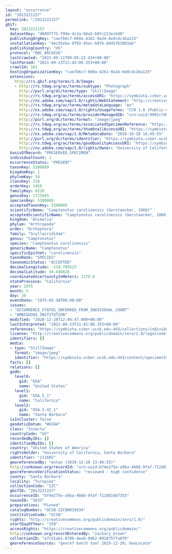 ```yaml
---
layout: "occurrence"
id: "2013221157"
permalink: "/2013221157"
gbif:
  key: 2013221157
  datasetKey: "d6097f75-f99e-4c2a-b8a5-b0fc213ecbd0"
  publishingOrgKey: "cae7b6c7-669a-4261-9a34-6e8cdc16a125"
  installationKey: "4ec55ebe-9f92-45ec-b076-dd45f61003ab"
  publishingCountry: "US"
  protocol: "DWC_ARCHIVE"
  lastCrawled: "2021-09-11T09:05:22.434+00:00"
  lastParsed: "2021-09-23T21:42:00.353+00:00"
  crawlId: 161
  hostingOrganizationKey: "cae7b6c7-669a-4261-9a34-6e8cdc16a125"
  extensions:
    http://rs.gbif.org/terms/1.0/Image:
    - http://rs.tdwg.org/ac/terms/subtype: "Photograph"
      http://purl.org/dc/terms/type: "StillImage"
      http://rs.tdwg.org/ac/terms/accessURI: "https://symbiota.ccber.ucsb.edu:443/content/specimenImages/UCSB_IZC/UCSB-IZC00015/UCSB-IZC00015834_lg.jpg"
      http://ns.adobe.com/xap/1.0/rights/WebStatement: "http://creativecommons.org/publicdomain/zero/1.0/"
      http://rs.tdwg.org/ac/terms/metadataLanguage: "en"
      http://ns.adobe.com/xap/1.0/rights/UsageTerms: "CC0 1.0 (Public-domain)"
      http://rs.tdwg.org/ac/terms/providerManagedID: "urn:uuid:9902c7d9-50a3-477c-bf7f-4307d4affa9c"
      http://purl.org/dc/terms/format: "image/jpeg"
      http://rs.tdwg.org/ac/terms/associatedSpecimenReference: "https://symbiota.ccber.ucsb.edu:443/collections/individual/index.php?occid=111605"
      http://rs.tdwg.org/ac/terms/thumbnailAccessURI: "https://symbiota.ccber.ucsb.edu:443/content/specimenImages/UCSB_IZC/UCSB-IZC00015/UCSB-IZC00015834_tn.jpg"
      http://ns.adobe.com/xap/1.0/MetadataDate: "2018-10-10 16:49:55"
      http://purl.org/dc/terms/identifier: "https://symbiota.ccber.ucsb.edu:443/content/specimenImages/UCSB_IZC/UCSB-IZC00015/UCSB-IZC00015834_lg.jpg"
      http://rs.tdwg.org/ac/terms/goodQualityAccessURI: "https://symbiota.ccber.ucsb.edu:443/content/specimenImages/UCSB_IZC/UCSB-IZC00015/UCSB-IZC00015834.jpg"
      http://ns.adobe.com/xap/1.0/rights/Owner: "University of California, Santa Barbara"
  basisOfRecord: "PRESERVED_SPECIMEN"
  individualCount: 1
  occurrenceStatus: "PRESENT"
  taxonKey: 5100889
  kingdomKey: 1
  phylumKey: 54
  classKey: 216
  orderKey: 1458
  familyKey: 8220
  genusKey: 1725845
  speciesKey: 5100889
  acceptedTaxonKey: 5100889
  scientificName: "Camptonotus carolinensis (Gerstaecker, 1860)"
  acceptedScientificName: "Camptonotus carolinensis (Gerstaecker, 1860)"
  kingdom: "Animalia"
  phylum: "Arthropoda"
  order: "Orthoptera"
  family: "Gryllacrididae"
  genus: "Camptonotus"
  species: "Camptonotus carolinensis"
  genericName: "Camptonotus"
  specificEpithet: "carolinensis"
  taxonRank: "SPECIES"
  taxonomicStatus: "ACCEPTED"
  decimalLongitude: -119.789523
  decimalLatitude: 34.440826
  coordinateUncertaintyInMeters: 1179.0
  stateProvince: "California"
  year: 1975
  month: 5
  day: 30
  eventDate: "1975-05-30T00:00:00"
  issues:
  - "OCCURRENCE_STATUS_INFERRED_FROM_INDIVIDUAL_COUNT"
  - "AMBIGUOUS_INSTITUTION"
  modified: "2020-12-28T12:48:47.000+00:00"
  lastInterpreted: "2021-09-23T21:42:00.353+00:00"
  references: "https://symbiota.ccber.ucsb.edu:443/collections/individual/index.php?occid=111605"
  license: "http://creativecommons.org/publicdomain/zero/1.0/legalcode"
  identifiers: []
  media:
  - type: "StillImage"
    format: "image/jpeg"
    identifier: "https://symbiota.ccber.ucsb.edu:443/content/specimenImages/UCSB_IZC/UCSB-IZC00015/UCSB-IZC00015834_lg.jpg"
  facts: []
  relations: []
  gadm:
    level0:
      gid: "USA"
      name: "United States"
    level1:
      gid: "USA.5_1"
      name: "California"
    level2:
      gid: "USA.5.42_1"
      name: "Santa Barbara"
  isInCluster: false
  geodeticDatum: "WGS84"
  class: "Insecta"
  countryCode: "US"
  recordedByIDs: []
  identifiedByIDs: []
  country: "United States of America"
  rightsHolder: "University of California, Santa Barbara"
  identifier: "111605"
  georeferencedBy: "entan (2019-12-20 13:46:33)"
  http://unknown.org/recordId: "urn:uuid:bf4e275e-a9ba-4666-9faf-712d814b7353"
  georeferenceVerificationStatus: "reviewed - high confidence"
  county: "Santa Barbara"
  locality: "Turnpike"
  collectionCode: "IZC"
  gbifID: "2013221157"
  occurrenceID: "bf4e275e-a9ba-4666-9faf-712d814b7353"
  taxonID: "5635"
  preparations: "Pinned"
  catalogNumber: "UCSB-IZC00015834"
  institutionCode: "UCSB"
  rights: "http://creativecommons.org/publicdomain/zero/1.0/"
  startDayOfYear: "150"
  accessRights: "https://creativecommons.org/publicdomain/"
  http://unknown.org/recordEnteredBy: "zachary_brown"
  collectionID: "e7c51ab1-870b-4ee8-9d62-092875ffa870"
  georeferenceSources: "georef batch tool 2019-12-20; GeoLocate"
---
```

